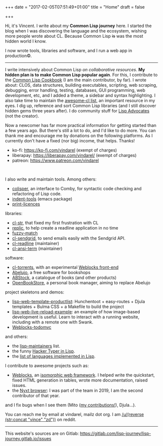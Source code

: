 +++
date = "2017-02-05T07:51:49+01:00"
title = "Home"
draft = false

+++

Hi, it's Vincent. I write about my **Common Lisp journey** here. I
started the blog when I was discovering the language and the
ecosystem, wishing more people wrote about CL. Because Common Lisp ~~is~~ was
the most hidden world I know.

I now wrote tools, libraries and software, and I run a web app in
production©.

---

I write intensively about Common Lisp *on collaborative resources*. **My hidden plan is to make Common Lisp popular again**. For this, I contribute to the [Common Lisp Cookbook](https://github.com/LispCookbook/cl-cookbook/) (I am the main contributor, by far). I wrote about: CLOS, data structures, building executables, scripting, web scraping, debugging, error handling, testing, databases, GUI programming, web development, etc, and I added a theme, a sidebar and syntax highlighting. I also take time to maintain the [awesome-cl list](https://github.com/CodyReichert/awesome-cl/), an important resource in my eyes. I dig up, reference and sort Common Lisp libraries (and I still discover hidden gems three years after). I do community stuff for [Lisp Advocates](https://www.reddit.com/r/lispadvocates/) (not the creator).

Now a newcomer has far more practical information for getting started than a few years ago. But there's still a lot to do, and I'd like to do more. You can thank me and encourage me by donations on the following platforms. As I currently don't have a fixed (nor big) income, that helps. Thanks!

- ko-fi: https://ko-fi.com/vindarel (exempt of charges)
- liberapay: https://liberapay.com/vindarel/ (exempt of charges)
- patreon: https://www.patreon.com/vindarel

<div>
<br/>
<script type='text/javascript' src='https://ko-fi.com/widgets/widget_2.js'></script><script type='text/javascript'>kofiwidget2.init('Buy me a coffee!', '#29abe0', 'K3K828W0V');kofiwidget2.draw();</script>
</div>

I also write and maintain tools. Among others:

- [colisper](https://github.com/vindarel/colisper), an interface to Comby, for syntactic code checking and refactoring of Lisp code.
- [indent-tools](https://github.com/vindarel/indent-tools) (emacs package)
- [print-licences](https://github.com/vindarel/print-licenses)

libraries:

- [cl-str](https://github.com/vindarel/cl-str/), that fixed my first frustration with CL
- [replic](https://github.com/vindarel/replic/), to help create a readline application in no time
- [fuzzy-match](https://github.com/vindarel/fuzzy-match)
- [cl-sendgrid](https://github.com/vindarel/cl-sendgrid), to send emails easily with the Sendgrid API.
- [cl-readline](https://github.com/vindarel/cl-readline) (maintainer)
- [cl-ansi-term](https://github.com/vindarel/cl-ansi-term) (maintainer)

software:

 - [cl-torrents](https://github.com/vindarel/cl-torrents), with an experimental [Weblocks front-end](https://github.com/vindarel/cl-torrents-web)
 - [Abelujo](https://gitlab.com/vindarel/abelujo/), a free software for bookshops
 - [ABStock](https://github.com/vindarel/ABStock), a catalogue of books (and other products)
 - [OpenBookStore](https://github.com/OpenBookStore/openbookstore), a personal book manager, aiming to replace Abelujo

project skeletons and demos:

- [lisp-web-template-productlist](https://github.com/vindarel/lisp-web-template-productlist): Hunchentoot + easy-routes + Djula templates + Bulma CSS + a Makefile to build the project
- [lisp-web-live-reload-example](https://github.com/vindarel/lisp-web-live-reload-example): an example of how image-based development is useful. Learn to interact with a running website, including with a remote one with Swank.
- [Weblocks-todomvc](https://github.com/vindarel/weblocks-todomvc)

and others:

- the [lisp-maintainers](https://github.com/vindarel/lisp-maintainers) list.
- the funny [Hacker Typer in Lisp](https://github.com/vindarel/Hacker-Typer).
- the [list of languages implemented in Lisp](https://github.com/vindarel/Hacker-Typer).

I contribute to awesome projects such as:

- [Weblocks](https://github.com/40ants/weblocks/), an [isomorphic web framework](https://github.com/vindarel/awesome-no-js-web-frameworks). I helped write the quickstart, fixed HTML generation in tables, wrote more documentation, raised issues.
- the [Nyxt browser](https://github.com/atlas-engineer/nyxt/): I was part of the team in 2019, I am the second contributor of that year.

and I fix bugs when I see them (Mito ([my contributions!](https://github.com/fukamachi/mito/graphs/contributors)), Djula…).

You can reach me by email at vindarel, mailz dot org. I am [/u/(reverse (str:concat "vince" "zd"))](https://www.reddit.com/user/dzecniv/) on reddit.

---

This website's sources are on Gitlab: https://gitlab.com/lisp-journey/lisp-journey.gitlab.io/issues
